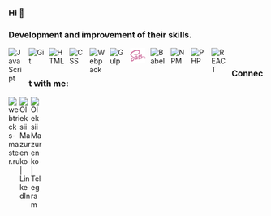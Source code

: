 ### Hi 👋
### Development and improvement of their skills.

<img align="left" alt="JavaScript" width="30px" style="padding-right:10px;" src="https://cdn.jsdelivr.net/gh/devicons/devicon/icons/javascript/javascript-plain.svg" />
<img align="left" alt="Git" width="30px" style="padding-right:10px;" src="https://cdn.jsdelivr.net/gh/devicons/devicon/icons/git/git-original.svg" />
<img align="left" alt="HTML" width="30px" style="padding-right:10px;" src="https://cdn.jsdelivr.net/gh/devicons/devicon/icons/html5/html5-plain.svg" />
<img align="left" alt="CSS" width="30px" style="padding-right:10px;" src="https://cdn.jsdelivr.net/gh/devicons/devicon/icons/css3/css3-plain.svg" />
<img align="left" alt="Webpack" width="30px" style="padding-right:10px;" src="https://cdn.jsdelivr.net/gh/devicons/devicon/icons/webpack/webpack-original.svg" />
<img align="left" alt="Gulp" width="30px" style="padding-right:10px;" src="https://cdn.jsdelivr.net/gh/devicons/devicon/icons/gulp/gulp-plain.svg" />
<img align="left" alt="SASS" width="30px"  style="padding-right:10px;" src="https://raw.githubusercontent.com/github/explore/80688e429a7d4ef2fca1e82350fe8e3517d3494d/topics/sass/sass.png" />
<img align="left" alt="Babel" width="30px" style="padding-right:10px;" src="https://cdn.jsdelivr.net/gh/devicons/devicon/icons/babel/babel-original.svg" />
<img align="left" alt="NPM" width="30px" style="padding-right:10px;" src="https://cdn.jsdelivr.net/gh/devicons/devicon/icons/npm/npm-original-wordmark.svg" />
<img align="left" alt="PHP" width="30px" style="padding-right:10px;" src="https://cdn.jsdelivr.net/gh/devicons/devicon/icons/php/php-original.svg" />
<img align="left" alt="REACT" width="30px" style="padding-right:10px;" src="https://cdn.jsdelivr.net/gh/devicons/devicon/icons/react/react-original.svg" />
<br />

### Connect with me:

[<img align="left" alt="webtricks-master.ru" width="22px" src="https://user-images.githubusercontent.com/101861681/231146141-ddfc688e-a9ed-4c1e-a296-c60ec7994498.png" />][website] 
[<img align="left" alt="OleksiiMazurenko | LinkedIn" width="22px" src="https://user-images.githubusercontent.com/101861681/231146850-1975cd70-2af5-4916-a035-cbfd67ab8d7e.png" />][linkedin]
[<img align="left" alt="OleksiiMazurenko | Telegram" width="22px" src="https://user-images.githubusercontent.com/101861681/231151962-d4ad5d6e-7b19-4cd3-9a5c-fc4a717f634e.png"/>][telegram]
            
<br />
<br />
 
[website]: https://#
[linkedin]: https://www.linkedin.com/in/oleksii-mazurenko-896a28237/
[telegram]: https://t.me/AlekseyMazurenko
